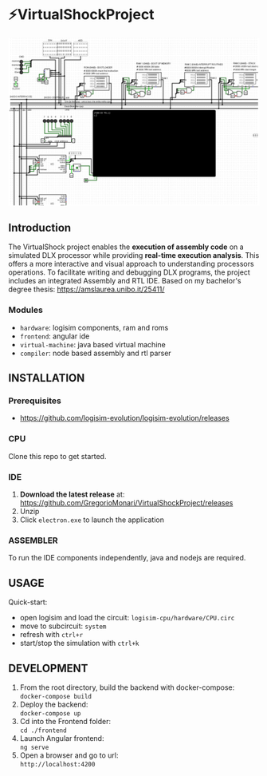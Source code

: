 # ⚡VirtualShockProject
![virtualshock](docs/VirtualShock.png)

## Introduction
The VirtualShock project enables the **execution of assembly code** on a simulated DLX processor while providing **real-time execution analysis**. This offers a more interactive and visual approach to understanding processors operations.
To facilitate writing and debugging DLX programs, the project includes an integrated Assembly and RTL IDE.
Based on my bachelor's degree thesis: https://amslaurea.unibo.it/25411/  
### Modules
- `hardware`: logisim components, ram and roms
- `frontend`: angular ide
- `virtual-machine`: java based virtual machine
- `compiler`: node based assembly and rtl parser



## INSTALLATION
### Prerequisites
- https://github.com/logisim-evolution/logisim-evolution/releases
### CPU
Clone this repo to get started. 
### IDE
1. **Download the latest release** at: https://github.com/GregorioMonari/VirtualShockProject/releases
2. Unzip
3. Click `electron.exe` to launch the application
### ASSEMBLER
To run the IDE components independently, java and nodejs are required.



## USAGE
Quick-start:
- open logisim and load the circuit: `logisim-cpu/hardware/CPU.circ`
- move to subcircuit: `system`
- refresh with `ctrl+r`
- start/stop the simulation with `ctrl+k`



## DEVELOPMENT
1. From the root directory, build the backend with docker-compose:  
`docker-compose build`
2. Deploy the backend:  
`docker-compose up`
3. Cd into the Frontend folder:  
`cd ./frontend`
4. Launch Angular frontend:  
`ng serve`
5. Open a browser and go to url:  
`http://localhost:4200`
